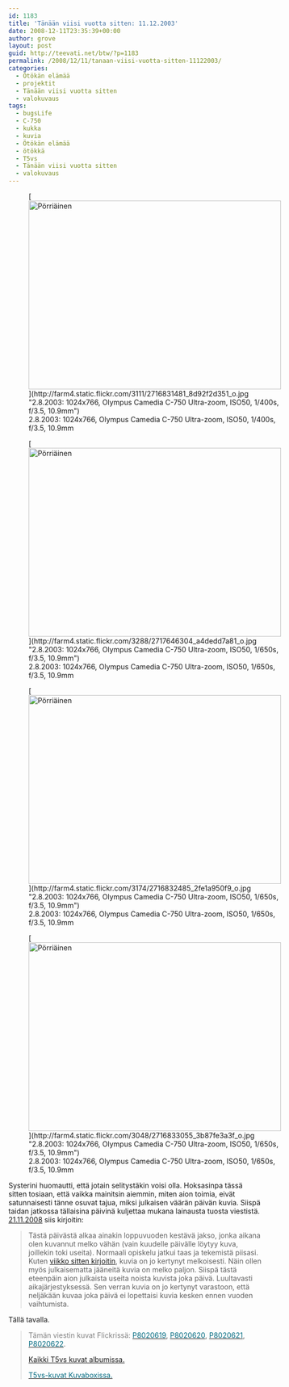 ```yaml
---
id: 1183
title: 'Tänään viisi vuotta sitten: 11.12.2003'
date: 2008-12-11T23:35:39+00:00
author: grove
layout: post
guid: http://teevati.net/btw/?p=1183
permalink: /2008/12/11/tanaan-viisi-vuotta-sitten-11122003/
categories:
  - Ötökän elämää
  - projektit
  - Tänään viisi vuotta sitten
  - valokuvaus
tags:
  - bugsLife
  - C-750
  - kukka
  - kuvia
  - Ötökän elämää
  - ötökkä
  - T5vs
  - Tänään viisi vuotta sitten
  - valokuvaus
---
```

<figure style="width: 500px" class="wp-caption aligncenter">[<img class=" " title="Pörriäinen" src="http://farm4.static.flickr.com/3111/2716831481_704c7924b6.jpg" alt="Pörriäinen" width="500" height="374" />](http://farm4.static.flickr.com/3111/2716831481_8d92f2d351_o.jpg "2.8.2003: 1024x766, Olympus Camedia C-750 Ultra-zoom, ISO50, 1/400s, f/3.5, 10.9mm")<figcaption class="wp-caption-text">2.8.2003: 1024x766, Olympus Camedia C-750 Ultra-zoom, ISO50, 1/400s, f/3.5, 10.9mm</figcaption></figure> <figure style="width: 500px" class="wp-caption aligncenter">[<img class=" " title="Pörriäinen" src="http://farm4.static.flickr.com/3288/2717646304_ac2af33d79.jpg" alt="Pörriäinen" width="500" height="374" />](http://farm4.static.flickr.com/3288/2717646304_a4dedd7a81_o.jpg "2.8.2003: 1024x766, Olympus Camedia C-750 Ultra-zoom, ISO50, 1/650s, f/3.5, 10.9mm")<figcaption class="wp-caption-text">2.8.2003: 1024x766, Olympus Camedia C-750 Ultra-zoom, ISO50, 1/650s, f/3.5, 10.9mm</figcaption></figure> <figure style="width: 500px" class="wp-caption aligncenter">[<img class="  " title="Pörriäinen" src="http://farm4.static.flickr.com/3174/2716832485_2d79189ac5.jpg" alt="Pörriäinen" width="500" height="374" />](http://farm4.static.flickr.com/3174/2716832485_2fe1a950f9_o.jpg "2.8.2003: 1024x766, Olympus Camedia C-750 Ultra-zoom, ISO50, 1/650s, f/3.5, 10.9mm")<figcaption class="wp-caption-text">2.8.2003: 1024x766, Olympus Camedia C-750 Ultra-zoom, ISO50, 1/650s, f/3.5, 10.9mm</figcaption></figure> <figure style="width: 500px" class="wp-caption aligncenter">[<img class="  " title="Pörriäinen" src="http://farm4.static.flickr.com/3048/2716833055_154dba7186.jpg" alt="Pörriäinen" width="500" height="374" />](http://farm4.static.flickr.com/3048/2716833055_3b87fe3a3f_o.jpg "2.8.2003: 1024x766, Olympus Camedia C-750 Ultra-zoom, ISO50, 1/650s, f/3.5, 10.9mm")<figcaption class="wp-caption-text">2.8.2003: 1024x766, Olympus Camedia C-750 Ultra-zoom, ISO50, 1/650s, f/3.5, 10.9mm</figcaption></figure> 

Systerini huomautti, että jotain selitystäkin voisi olla. Hoksasinpa tässä sitten tosiaan, että vaikka mainitsin aiemmin, miten aion toimia, eivät satunnaisesti tänne osuvat tajua, miksi julkaisen väärän päivän kuvia. Siispä taidan jatkossa tällaisina päivinä kuljettaa mukana lainausta tuosta viestistä. [21.11.2008](http://teevati.net/btw/2008/11/21/tanaan-viisi-vuotta-sitten-21112003/ "BTW · Tänään viisi vuotta sitten: 21.11.2003") siis kirjoitin:

> Tästä päivästä alkaa ainakin loppuvuoden kestävä jakso, jonka aikana olen kuvannut melko vähän (vain kuudelle päivälle löytyy kuva, joillekin toki useita). Normaali opiskelu jatkui taas ja tekemistä piisasi. Kuten [viikko sitten kirjoitin](http://teevati.net/btw/2008/11/12/tanaan-viisi-vuotta-sitten-12112003/ "BTW · Tänään viisi vuotta sitten: 12.11.2003"), kuvia on jo kertynyt melkoisesti. Näin ollen myös julkaisematta jääneitä kuvia on melko paljon. Siispä tästä eteenpäin aion julkaista useita noista kuvista joka päivä. Luultavasti aikajärjestyksessä. Sen verran kuvia on jo kertynyt varastoon, että neljäkään kuvaa joka päivä ei lopettaisi kuvia kesken ennen vuoden vaihtumista.

Tällä tavalla.

> <span style="color: #808080;">Tämän viestin kuvat Flickrissä:</span> [<span style="color: #006a80;">P8020619</span>](http://www.flickr.com/photos/teevati/2716831481 "P8020619 on Flickr"), [<span style="color: #006a80;">P8020620</span>](http://www.flickr.com/photos/teevati/2717646304 "P8020620 on Flickr"), [<span style="color: #006a80;">P8020621</span>](http://www.flickr.com/photos/teevati/2717646304 "P8020621 on Flickr"), [<span style="color: #006a80;">P8020622</span>](http://www.flickr.com/photos/teevati/2716833055 "P8020622 on Flickr").
> 
> [Kaikki T5vs kuvat albumissa.](/btw/flickr/album/72157607994204386/t5vs-all.html "BTW · T5vs-all")
> 
> [<span style="color: #006a80;">T5vs-kuvat Kuvaboxissa.</span>](http://www.kuvaboxi.fi/julkinen/29poj+taavetti-btw-t5vs.html "Kuvaboxi - BTW: T5vs (Taavetti)")